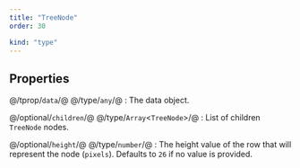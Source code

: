 ```yaml
---
title: "TreeNode"
order: 30

kind: "type"
---
```



## Properties

@/tprop/`data`/@ @/type/`any`/@
: The data object.

@/optional/`children`/@ @/type/`Array`<`TreeNode`>/@
: List of children `TreeNode` nodes.

@/optional/`height`/@ @/type/`number`/@
: The height value of the row that will represent the node (`pixels`). Defaults to `26` if no value is provided.
